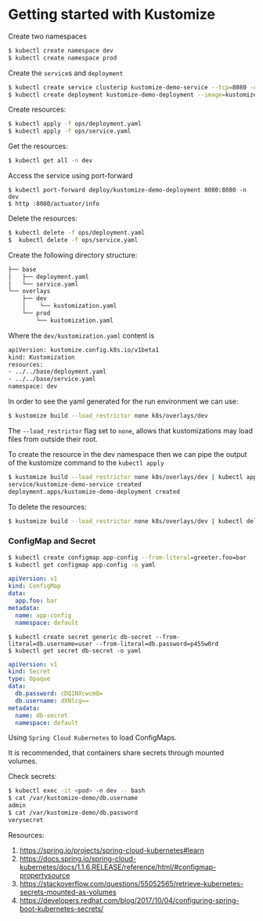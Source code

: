 # Getting started with Kustomize

Create two namespaces

```bash
$ kubectl create namespace dev
$ kubectl create namespace prod
```

Create the `service`s and `deployment` 

```bash
$ kubectl create service clusterip kustomize-demo-service --tcp=8080 -o yaml 
$ kubectl create deployment kustomize-demo-deployment --image=kustomize-demo:0.0.1-SNAPSHOT -o yaml
```


Create resources:

```bash
$ kubectl apply -f ops/deployment.yaml
$ kubectl apply -f ops/service.yaml
```

Get the resources:

```bash
$ kubectl get all -n dev
```

Access the service using port-forward

```
$ kubectl port-forward deploy/kustomize-demo-deployment 8080:8080 -n dev
$ http :8080/actuator/info
```

Delete the resources:

```bash
$ kubectl delete -f ops/deployment.yaml
$  kubectl delete -f ops/service.yaml
```


Create the following directory structure:

```bash
├── base
│   ├── deployment.yaml
│   └── service.yaml
└── overlays
    ├── dev
    │    └── kustomization.yaml
    └── prod
        └── kustomization.yaml
```

Where the `dev/kustomization.yaml` content is 

```bash
apiVersion: kustomize.config.k8s.io/v1beta1
kind: Kustomization
resources:
- ../../base/deployment.yaml
- ../../base/service.yaml
namespace: dev
```

In order to see the yaml generated for the run environment we can use:

```bash
$ kustomize build --load_restrictor none k8s/overlays/dev
```
The `--load_restrictor` flag set to `none`, allows that kustomizations may load files from outside their root.

To create the resource in the dev namespace then we can pipe the output of the kustomize command to the `kubectl apply` 
 
```bash
$ kustomize build --load_restrictor none k8s/overlays/dev | kubectl apply -f -
service/kustomize-demo-service created
deployment.apps/kustomize-demo-deployment created
```

To delete the resources:

```bash
$ kustomize build --load_restrictor none k8s/overlays/dev | kubectl delete -f -
```

### ConfigMap and Secret

```bash
$ kubectl create configmap app-config --from-literal=greeter.foo=bar
$ kubectl get configmap app-config -o yaml
```

```yaml
apiVersion: v1
kind: ConfigMap
data:
  app.foo: bar
metadata:
  name: app-config
  namespace: default
```

```
$ kubectl create secret generic db-secret --from-literal=db.username=user --from-literal=db.password=p455w0rd
$ kubectl get secret db-secret -o yaml
```

```yaml
apiVersion: v1
kind: Secret
type: Opaque
data:
  db.password: cDQ1NXcwcmQ=
  db.username: dXNlcg==
metadata:
  name: db-secret
  namespace: default
```

Using `Spring Cloud Kubernetes` to load ConfigMaps.

It is recommended, that containers share secrets through mounted volumes.

Check secrets:

```bash
$ kubectl exec -it <pod> -n dev -- bash
$ cat /var/kustomize-demo/db.username
admin
$ cat /var/kustomize-demo/db.password
verysecret
```



Resources:

1. https://spring.io/projects/spring-cloud-kubernetes#learn
2. https://docs.spring.io/spring-cloud-kubernetes/docs/1.1.6.RELEASE/reference/html/#configmap-propertysource
3. https://stackoverflow.com/questions/55052565/retrieve-kubernetes-secrets-mounted-as-volumes
4. https://developers.redhat.com/blog/2017/10/04/configuring-spring-boot-kubernetes-secrets/